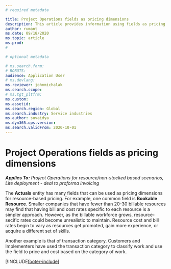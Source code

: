 ```yaml
---
# required metadata

title: Project Operations fields as pricing dimensions
description: This article provides information using fields as pricing dimensions in Dynamics 365 Project Operations. 
author: rumant
ms.date: 09/18/2020
ms.topic: article
ms.prod: 
#

# optional metadata

# ms.search.form: 
# ROBOTS: 
audience: Application User
# ms.devlang: 
ms.reviewer: johnmichalak
ms.search.scope: 
# ms.tgt_pltfrm: 
ms.custom: 
ms.assetid: 
ms.search.region: Global
ms.search.industry: Service industries
ms.author: suvaidya
ms.dyn365.ops.version: 
ms.search.validFrom: 2020-10-01
---
```


# Project Operations fields as pricing dimensions

_**Applies To:** Project Operations for resource/non-stocked based scenarios, Lite deployment - deal to proforma invoicing_

The **Actuals** entity has many fields that can be used as pricing dimensions for resource-based pricing. For example, one common field is **Bookable Resource**. Smaller companies that have fewer than 20-30 billable resources may find that having bill and cost rates specific to each resource is a simpler approach. However, as the billable workforce grows, resource-secific rates could become unrealistic to maintain. Resource cost and bill rates begin to vary as resources get promoted, gain more experience, or acquire a different set of skills. 

Another example is that of transaction category. Customers and Implementers have used the transaction category to classify work and use the field to price and cost based on the category of work.


[!INCLUDE[footer-include](../includes/footer-banner.md)]
